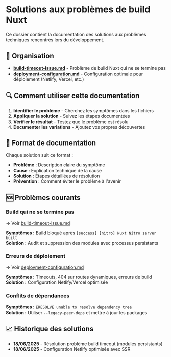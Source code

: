 # Solutions aux problèmes de build Nuxt

Ce dossier contient la documentation des solutions aux problèmes techniques rencontrés lors du développement.

## 📁 Organisation

- **[build-timeout-issue.md](./build-timeout-issue.md)** - Problème de build Nuxt qui ne se termine pas
- **[deployment-configuration.md](./deployment-configuration.md)** - Configuration optimale pour déploiement (Netlify, Vercel, etc.)

## 🔍 Comment utiliser cette documentation

1. **Identifier le problème** - Cherchez les symptômes dans les fichiers
2. **Appliquer la solution** - Suivez les étapes documentées
3. **Vérifier le résultat** - Testez que le problème est résolu
4. **Documenter les variations** - Ajoutez vos propres découvertes

## 📝 Format de documentation

Chaque solution suit ce format :

- **Problème** : Description claire du symptôme
- **Cause** : Explication technique de la cause
- **Solution** : Étapes détaillées de résolution
- **Prévention** : Comment éviter le problème à l'avenir

## 🆘 Problèmes courants

### Build qui ne se termine pas
→ Voir [build-timeout-issue.md](./build-timeout-issue.md)

**Symptômes :** Build bloqué après `[success] [nitro] Nuxt Nitro server built`  
**Solution :** Audit et suppression des modules avec processus persistants

### Erreurs de déploiement
→ Voir [deployment-configuration.md](./deployment-configuration.md)

**Symptômes :** Timeouts, 404 sur routes dynamiques, erreurs de build  
**Solution :** Configuration Netlify/Vercel optimisée

### Conflits de dépendances
**Symptômes :** `ERESOLVE unable to resolve dependency tree`  
**Solution :** Utiliser `--legacy-peer-deps` et mettre à jour les packages

## 📈 Historique des solutions

- **18/06/2025** - Résolution problème build timeout (modules persistants)
- **18/06/2025** - Configuration Netlify optimisée avec SSR
